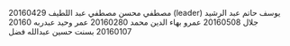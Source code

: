 مصطفي محسن مصطفي عبد اللطيف 20160429 (leader)
يوسف حاتم عبد الرشيد جلال 20160508
عمرو بهاء الدين محمد 20160280
عمر وحيد عبدربه 20160
20160107 بسنت حسين عبدالله فضل
